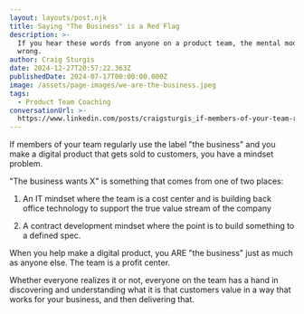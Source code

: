 ```yaml
---
layout: layouts/post.njk
title: Saying "The Business" is a Red Flag
description: >-
  If you hear these words from anyone on a product team, the mental model is
  wrong.
author: Craig Sturgis
date: 2024-12-27T20:57:22.363Z
publishedDate: 2024-07-17T00:00:00.000Z
image: /assets/page-images/we-are-the-business.jpeg
tags:
  - Product Team Coaching
conversationUrl: >-
  https://www.linkedin.com/posts/craigsturgis_if-members-of-your-team-regularly-use-the-activity-7219365443218653184-MS1K/
---
```


If members of your team regularly use the label "the business" and you make a digital product that gets sold to customers, you have a mindset problem.

"The business wants X" is something that comes from one of two places:

1. An IT mindset where the team is a cost center and is building back office technology to support the true value stream of the company

2. A contract development mindset where the point is to build something to a defined spec.

When you help make a digital product, you ARE "the business" just as much as anyone else. The team is a profit center.

Whether everyone realizes it or not, everyone on the team has a hand in discovering and understanding what it is that customers value in a way that works for your business, and then delivering that.
